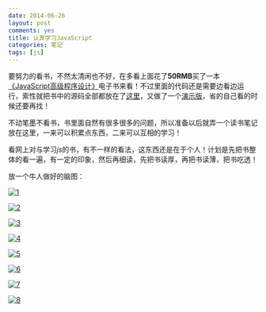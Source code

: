 ```yaml
---
date: 2014-06-26
layout: post
comments: yes
title: 认真学习JavaScript
categories: 笔记
tags: [js]
---
```


要努力的看书，不然太清闲也不好，在多看上面花了**50RMB**买了一本[《JavaScript高级程序设计》](http://www.duokan.com/book/41450/)电子书来看！不过里面的代码还是需要边看边运行，索性就把书中的源码全部都放在了[这里](https://gitcafe.com/wangdaodao/js-study)，又做了一个[演示版](http://wangdaodao.gitcafe.com/js-study/)，省的自己看的时候还要再找！

不动笔墨不看书，书里面自然有很多很多的问题，所以准备以后就弄一个读书笔记放在这里，一来可以积累点东西，二来可以互相的学习！

看网上对与学习*js*的书，有不一样的看法，这东西还是在于个人！计划是先把书整体的看一遍，有一定的印象，然后再细读，先把书读厚，再把书读薄，把书吃透！

放一个牛人做好的脑图：

[![1](/uploads/2014/06/001.gif)](/uploads/2014/06/001.gif)

[![2](/uploads/2014/06/002.gif)](/uploads/2014/06/002.gif)

[![3](/uploads/2014/06/003.gif)](/uploads/2014/06/003.gif)

[![4](/uploads/2014/06/004.gif)](/uploads/2014/06/004.gif)

[![5](/uploads/2014/06/005.gif)](/uploads/2014/06/005.gif)

[![6](/uploads/2014/06/006.gif)](/uploads/2014/06/006.gif)

[![7](/uploads/2014/06/007.gif)](/uploads/2014/06/007.gif)

[![8](/uploads/2014/06/008.gif)](/uploads/2014/06/008.gif)